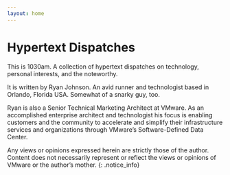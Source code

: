 ```yaml
---
layout: home
---
```

# Hypertext Dispatches
This is 1030am. A collection of hypertext dispatches on technology, personal interests, and the noteworthy.

It is written by Ryan Johnson. An avid runner and technologist based in Orlando, Florida USA. Somewhat of a snarky guy, too.

Ryan is also a Senior Technical Marketing Architect at VMware. As an accomplished enterprise architect and technologist his focus is enabling customers and the community to accelerate and simplify their infrastructure services and organizations through VMware’s Software-Defined Data Center.

Any views or opinions expressed herein are strictly those of the author. Content does not necessarily represent or reflect the views or opinions of VMware or the author’s mother.
{: .notice_info}
